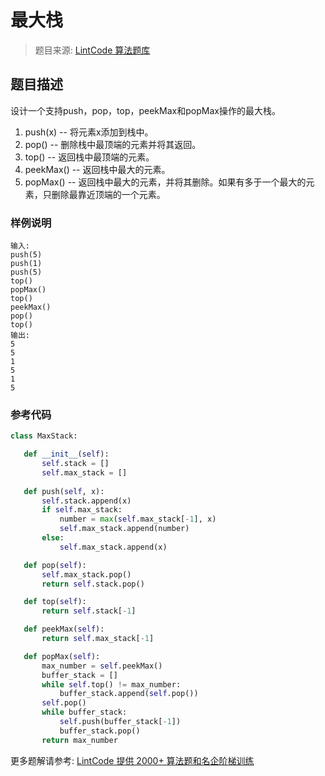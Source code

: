 # 最大栈
 > 题目来源: [LintCode 算法题库](https://www.lintcode.com/problem/max-stack/?utm_source=sc-github-wzz)
 ## 题目描述
 设计一个支持push，pop，top，peekMax和popMax操作的最大栈。

1. push(x) -- 将元素x添加到栈中。
2. pop() -- 删除栈中最顶端的元素并将其返回。
3. top() -- 返回栈中最顶端的元素。
4. peekMax() -- 返回栈中最大的元素。
5. popMax() -- 返回栈中最大的元素，并将其删除。如果有多于一个最大的元素，只删除最靠近顶端的一个元素。
 ### 样例说明
 ```
输入:
push(5)
push(1)
push(5)
top()
popMax()
top()
peekMax()
pop()
top()
输出:
5
5
1
5
1
5
```
 ### 参考代码
 ```python
class MaxStack:

    def __init__(self):
        self.stack = []
        self.max_stack = []
        
    def push(self, x):
        self.stack.append(x)
        if self.max_stack:
            number = max(self.max_stack[-1], x)
            self.max_stack.append(number)
        else:
            self.max_stack.append(x)

    def pop(self):
        self.max_stack.pop()
        return self.stack.pop()

    def top(self):
        return self.stack[-1]

    def peekMax(self):
        return self.max_stack[-1]

    def popMax(self):
        max_number = self.peekMax()
        buffer_stack = []
        while self.top() != max_number:
            buffer_stack.append(self.pop())
        self.pop()
        while buffer_stack:
            self.push(buffer_stack[-1])
            buffer_stack.pop()
        return max_number
```
 更多题解请参考: [LintCode 提供 2000+ 算法题和名企阶梯训练](https://www.lintcode.com/problem/?utm_source=sc-github-wzz)